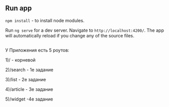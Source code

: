 ## Run app

`npm install` - to install node modules.

Run `ng serve` for a dev server. Navigate to `http://localhost:4200/`. The app will automatically reload if you change any of the source files.

##
У Приложения есть 5 роутов:

1)/ - корневой

2)/search - 1е задание

3)/list - 2e задание

4)/article - 3e задание

5)/widget -4е задание
